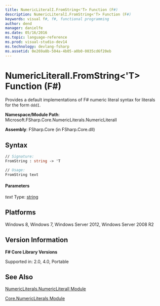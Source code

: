 ```yaml
---
title: NumericLiteralI.FromString<'T> Function (F#)
description: NumericLiteralI.FromString<'T> Function (F#)
keywords: visual f#, f#, functional programming
author: dend
manager: danielfe
ms.date: 05/16/2016
ms.topic: language-reference
ms.prod: visual-studio-dev14
ms.technology: devlang-fsharp
ms.assetid: 0e269a8b-504a-4b05-a0b0-0035cd6f20eb
---
```


# NumericLiteralI.FromString<'T> Function (F#)

Provides a default implementations of F# numeric literal syntax for literals for the form `dddI`.

**Namespace/Module Path**: Microsoft.FSharp.Core.NumericLiterals.NumericLiteralI

**Assembly**: FSharp.Core (in FSharp.Core.dll)


## Syntax

```fsharp
// Signature:
FromString : string -> 'T

// Usage:
FromString text
```

#### Parameters
*text*
Type: [string](https://msdn.microsoft.com/library/12b97856-ec80-4f70-a018-afb0753f755a)

## Platforms
Windows 8, Windows 7, Windows Server 2012, Windows Server 2008 R2


## Version Information
**F# Core Library Versions**

Supported in: 2.0, 4.0, Portable

## See Also
[NumericLiterals.NumericLiteralI Module](NumericLiterals.NumericLiteralI-Module-%5BFSharp%5D.md)

[Core.NumericLiterals Module](Core.NumericLiterals-Module-%5BFSharp%5D.md)
